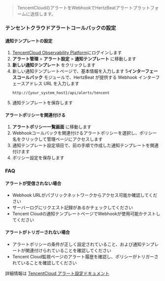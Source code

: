 >TencentCloudのアラートをWebhookでHertzBeatアラートプラットフォームに送信します。

### テンセントクラウドアラートコールバックの設定

#### 通知テンプレートの設定
1. [TencentCloud Observability Platform](https://console.cloud.tencent.com/monitorv2)にログインします
2. **アラート管理** > **アラート設定** > **通知テンプレート** に移動します
4. **新しい通知テンプレート** をクリックします
4. 新しい通知テンプレートページで、基本情報を入力します
5**インターフェースコールバック** モジュールで、HertzBeat が提供する Webhook インターフェースアドレス URL を入力します
   ```
   http://{your_system_host}/api/alerts/tencent
   ```
6. 通知テンプレートを保存します

#### アラートポリシーを関連付ける
1. **アラートポリシー一覧画面** に移動します
2. Webhookコールバックを関連付けるアラートポリシーを選択し、ポリシー名をクリックして管理ページにアクセスします
3. 通知テンプレート設定項目で、前の手順で作成した通知テンプレートを関連付けます
4. ポリシー設定を保存します

### FAQ

#### アラートが受信されない場合
- Webhook URLがパブリックネットワークからアクセス可能か確認してください
- サーバーログにリクエスト記録があるかチェックしてください
- Tencent Cloudの通知テンプレートページでWebhookが使用可能かテストしてください

#### アラートがトリガーされない場合
- アラートポリシーの条件が正しく設定されていること、および通知テンプレートが関連付けられていることを確認してください 
- Tencent Cloud監視ページのアラート履歴を確認し、ポリシーがトリガーされていることを確認してください

詳細情報は [TencentCloud アラート設定ドキュメント](https://cloud.tencent.com/document/product/248/50409)

